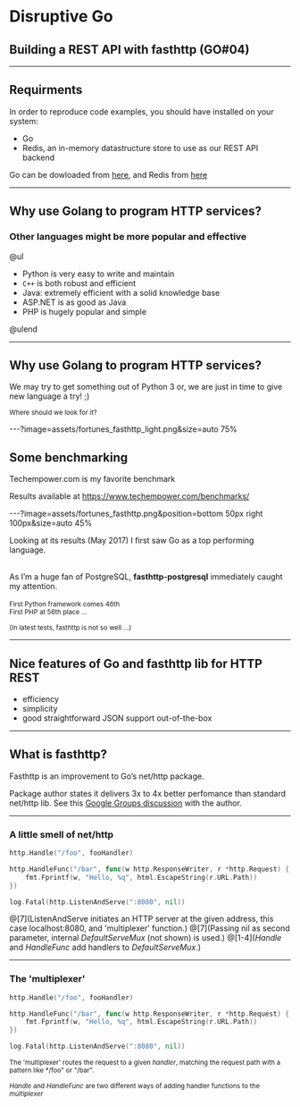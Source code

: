 # Disruptive Go

## Building a REST API with fasthttp (GO#04)

---

## Requirments

In order to reproduce code examples, you should have installed on your system:

- Go
- Redis, an in-memory datastructure store to use as our REST API backend

 Go can be dowloaded from [here](https://golang.org/dl/), and Redis from [here](https://redis.io/)

---

## Why use Golang to program HTTP services?

### Other languages might be more popular and effective

@ul

- Python is very easy to write and maintain
- <code>C++</code> is both robust and efficient
- Java: extremely efficient with a solid knowledge base
- ASP.NET is as good as Java
- PHP is hugely popular and simple

@ulend

---

## Why use Golang to program HTTP services?

We may try to get something out of Python 3 or, we are just in time to give new language a try! ;)

<small>Where should we look for it?</small>

---?image=assets/fortunes_fasthttp_light.png&size=auto 75%

## Some benchmarking

Techempower.com is my favorite benchmark

Results available at
https://www.techempower.com/benchmarks/

---?image=assets/fortunes_fasthttp.png&position=bottom 50px right 100px&size=auto 45%

Looking at its results (May 2017) I first saw Go as a top performing language.<br><br>

As I’m a huge fan of PostgreSQL, <b>fasthttp-postgresql</b> immediately caught my attention.<br>
<br>
<small>First Python framework comes 46th</small><br>
<small>First PHP at 56th place ... </small><br>

<small>(In latest tests, fasthttp is not so well ...)</small>

---

## Nice features of Go and fasthttp lib for HTTP REST

- efficiency
- simplicity
- good straightforward JSON support out-of-the-box

---

## What is fasthttp?

Fasthttp is an improvement to Go’s net/http package.

Package author states it delivers 3x to 4x better perfomance than standard net/http lib.
See this [Google Groups discussion](https://groups.google.com/forum/m/#!topic/golang-nuts/OaQu4QezAr0/discussion) with the author.

---
### A little smell of **net/http**

```go
http.Handle("/foo", fooHandler)

http.HandleFunc("/bar", func(w http.ResponseWriter, r *http.Request) {
	fmt.Fprintf(w, "Hello, %q", html.EscapeString(r.URL.Path))
})

log.Fatal(http.ListenAndServe(":8080", nil))
```
@[7](ListenAndServe initiates an HTTP server at the given address, this case localhost:8080, and 'multiplexer' function.)
@[7](Passing nil as second parameter, internal *DefaultServeMux* (not shown) is used.)
@[1-4](*Handle* and *HandleFunc* add handlers to *DefaultServeMux*.)

---

### The 'multiplexer'

```go
http.Handle("/foo", fooHandler)

http.HandleFunc("/bar", func(w http.ResponseWriter, r *http.Request) {
	fmt.Fprintf(w, "Hello, %q", html.EscapeString(r.URL.Path))
})

log.Fatal(http.ListenAndServe(":8080", nil))
```

<small>The 'multiplexer' routes the request to a given *handler*, matching the request path with a pattern like */foo" or "/bar".</small>

<small>*Handle* and *HandleFunc* are two different ways of adding handler functions to the *multiplexer* </small>
